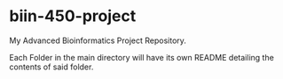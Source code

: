 # biin-450-project
My Advanced Bioinformatics Project Repository. 

Each Folder in the main directory will have its own README detailing the contents of said folder.
